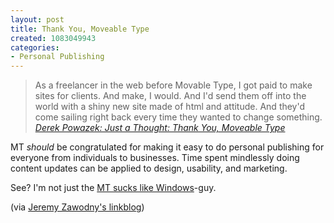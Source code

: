 ```yaml
--- 
layout: post
title: Thank You, Moveable Type
created: 1083049943
categories: 
- Personal Publishing
---
```

<blockquote>
As a freelancer in the web before Movable Type, I got paid to make sites for clients. And make, I would. And I'd send them off into the world with a shiny new site made of html and attitude. And they'd come sailing right back every time they wanted to change something.
<cite><a href="http://www.powazek.com/2004/04/000386.html
">Derek Powazek: Just a Thought: Thank You, Moveable Type</a></cite>
</blockquote>

<p>MT <em>should</em> be congratulated for making it easy to do personal publishing for everyone from individuals to businesses. Time spent mindlessly doing content updates can be applied to design, usability, and marketing.</p>

<p>See? I'm not just the <a href="http://www.bmannconsulting.com/mt-is-the-windows-of-the-personal-publishing-world">MT sucks like Windows</a>-guy.</p>

<p>(via <a href="http://jeremy.zawodny.com/linkblog/">Jeremy Zawodny's linkblog</a>)</p>
